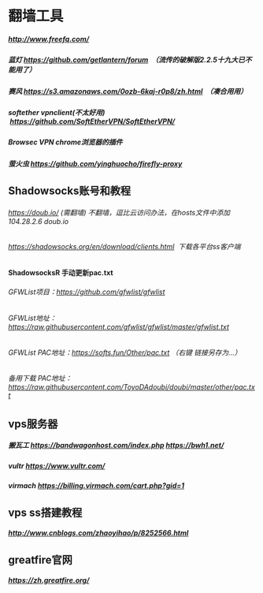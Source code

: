 # 翻墙工具
##### http://www.freefq.com/
##### 蓝灯 https://github.com/getlantern/forum  （流传的破解版2.2.5十九大已不能用了）
##### 赛风 https://s3.amazonaws.com/0ozb-6kaj-r0p8/zh.html  （凑合用用）
##### softether vpnclient(不太好用)  https://github.com/SoftEtherVPN/SoftEtherVPN/
##### Browsec VPN chrome浏览器的插件
##### 萤火虫 https://github.com/yinghuocho/firefly-proxy
## Shadowsocks账号和教程
###### https://doub.io/  (需翻墙)   不翻墙，逗比云访问办法，在hosts文件中添加  104.28.2.6 doub.io
###### https://shadowsocks.org/en/download/clients.html  下载各平台ss客户端
#### ShadowsocksR 手动更新pac.txt
###### GFWList项目：https://github.com/gfwlist/gfwlist
###### GFWList地址：https://raw.githubusercontent.com/gfwlist/gfwlist/master/gfwlist.txt
###### GFWList PAC地址：https://softs.fun/Other/pac.txt  （右键 链接另存为…）
###### 备用下载 PAC地址：https://raw.githubusercontent.com/ToyoDAdoubi/doubi/master/other/pac.txt
## vps服务器
##### 搬瓦工     https://bandwagonhost.com/index.php   https://bwh1.net/
##### vultr      https://www.vultr.com/
##### virmach    https://billing.virmach.com/cart.php?gid=1
## vps ss搭建教程
##### http://www.cnblogs.com/zhaoyihao/p/8252566.html
## greatfire官网
##### https://zh.greatfire.org/


